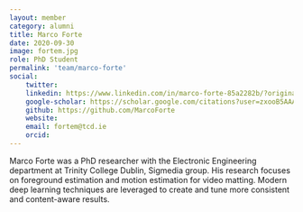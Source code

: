 ```yaml
---
layout: member 
category: alumni
title: Marco Forte
date: 2020-09-30
image: fortem.jpg
role: PhD Student
permalink: 'team/marco-forte'
social:
    twitter:
    linkedin: https://www.linkedin.com/in/marco-forte-85a2282b/?originalSubdomain=ie
    google-scholar: https://scholar.google.com/citations?user=zxooB5AAAAAJ&hl=en
    github: https://github.com/MarcoForte
    website:
    email: fortem@tcd.ie
    orcid:
---
```


Marco Forte was a PhD researcher with the Electronic Engineering department at
Trinity College Dublin, Sigmedia group. His research focuses on foreground
estimation and motion estimation for video matting. Modern deep learning
techniques are leveraged to create and tune more consistent and content-aware
results.
